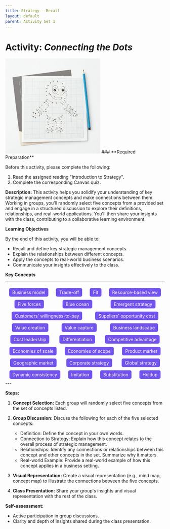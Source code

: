 ```yaml
---
title: Strategy - Recall
layout: default
parent: Activity Set 1
---
```

# Activity: *Connecting the Dots* 

<img src="/assets/images/connect-the-dots.jpeg" alt="An image of a connect the dots drawing" width="300"/>
### **Required Preparation**

Before this activity, please complete the following:

1.  Read the assigned reading "Introduction to Strategy".
2.  Complete the corresponding Canvas quiz.



**Description:** This activity helps you solidify your understanding of key strategic management concepts and make connections between them. Working in groups, you'll randomly select five concepts from a provided set and engage in a structured discussion to explore their definitions, relationships, and real-world applications. You'll then share your insights with the class, contributing to a collaborative learning environment.

**Learning Objectives**

By the end of this activity, you will be able to:

*   Recall and define key strategic management concepts.
*   Explain the relationships between different concepts.
*   Apply the concepts to real-world business scenarios.
*   Communicate your insights effectively to the class.


**Key Concepts**

---

<div style="display: flex; flex-wrap: wrap; color: white;justify-content: space-around; width=100%">
<span style="background-color: #7253ed; padding: 5px 10px; margin: 5px; border-radius: 5px;">Business model</span>
<span style="background-color: #7253ed; padding: 5px 10px; margin: 5px; border-radius: 5px;">Trade-off</span>
<span style="background-color: #7253ed; padding: 5px 10px; margin: 5px; border-radius: 5px;">Fit</span>
<span style="background-color: #7253ed; padding: 5px 10px; margin: 5px; border-radius: 5px;"> Resource-based view </span>
<span style="background-color: #7253ed; padding: 5px 10px; margin: 5px; border-radius: 5px;"> Five forces </span>
<span style="background-color: #7253ed; padding: 5px 10px; margin: 5px; border-radius: 5px;"> Blue ocean </span>
<span style="background-color: #7253ed; padding: 5px 10px; margin: 5px; border-radius: 5px;"> Emergent strategy </span>
<span style="background-color: #7253ed; padding: 5px 10px; margin: 5px; border-radius: 5px;"> Customers' willingness-to-pay </span>
<span style="background-color: #7253ed; padding: 5px 10px; margin: 5px; border-radius: 5px;"> Suppliers' opportunity cost </span>
<span style="background-color: #7253ed; padding: 5px 10px; margin: 5px; border-radius: 5px;"> Value creation </span>
<span style="background-color: #7253ed; padding: 5px 10px; margin: 5px; border-radius: 5px;"> Value capture </span>
<span style="background-color: #7253ed; padding: 5px 10px; margin: 5px; border-radius: 5px;"> Business landscape </span>
<span style="background-color: #7253ed; padding: 5px 10px; margin: 5px; border-radius: 5px;"> Cost leadership </span>
<span style="background-color: #7253ed; padding: 5px 10px; margin: 5px; border-radius: 5px;"> Differentiation </span>
<span style="background-color: #7253ed; padding: 5px 10px; margin: 5px; border-radius: 5px;"> Competitive advantage </span>
<span style="background-color: #7253ed; padding: 5px 10px; margin: 5px; border-radius: 5px;"> Economies of scale </span>
<span style="background-color: #7253ed; padding: 5px 10px; margin: 5px; border-radius: 5px;"> Economies of scope </span>
<span style="background-color: #7253ed; padding: 5px 10px; margin: 5px; border-radius: 5px;"> Product market </span>
<span style="background-color: #7253ed; padding: 5px 10px; margin: 5px; border-radius: 5px;"> Geographic market </span>
<span style="background-color: #7253ed; padding: 5px 10px; margin: 5px; border-radius: 5px;"> Corporate strategy </span>
<span style="background-color: #7253ed; padding: 5px 10px; margin: 5px; border-radius: 5px;"> Global strategy </span>
<span style="background-color: #7253ed; padding: 5px 10px; margin: 5px; border-radius: 5px;"> Dynamic consistency </span>
<span style="background-color: #7253ed; padding: 5px 10px; margin: 5px; border-radius: 5px;"> Imitation </span>
<span style="background-color: #7253ed; padding: 5px 10px; margin: 5px; border-radius: 5px;"> Substitution </span>
<span style="background-color:#7253ed; padding: 5px 10px; margin: 5px; border-radius: 5px;"> Holdup </span>
</div>
---

**Steps:**

1.  **Concept Selection:** Each group will randomly select five concepts from the set of concepts listed.

2.  **Group Discussion:** Discuss the following for each of the five selected concepts:
    *   Definition: Define the concept in your own words.
    *   Connection to Strategy: Explain how this concept relates to the overall process of strategic management.
    *   Relationships: Identify any connections or relationships between this concept and other concepts in the set. Summarize why it matters.
    *   Real-world Example: Provide a real-world example of how this concept applies in a business setting.
3.  **Visual Representation:** Create a visual representation (e.g., mind map, concept map) to illustrate the connections between the five concepts.
4.  **Class Presentation:** Share your group's insights and visual representation with the rest of the class.

**Self-assessment:**

*   Active participation in group discussions.
*   Clarity and depth of insights shared during the class presentation.